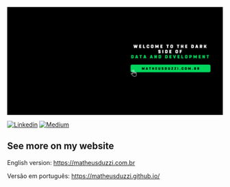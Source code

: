<img style="margin: 0 auto" src="https://github.com/matheusduzzi/matheusduzzi.github.io/blob/master/images/capa%20linkedin.png" align = 'center'>

[![Linkedin](https://img.shields.io/badge/LinkedIn-blue?style=for-the-badge&logo=Linkedin)](https://www.linkedin.com/in/matheusduzziribeiro/)
[![Medium](https://img.shields.io/badge/Medium-black?style=for-the-badge&logo=Medium)](https://medium.com/@matheusduzzi)

## See more on my website

English version: https://matheusduzzi.com.br

Versão em português: https://matheusduzzi.github.io/
